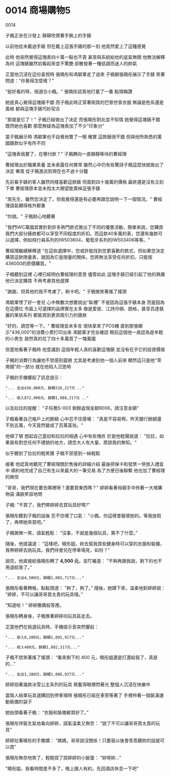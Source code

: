 # 0014 商場購物5

0014

子楓正坐在沙發上
靜靜欣賞著手腕上的手錶

以前他從未戴過手錶
但在戴上這張手錶的那一刻
他竟然愛上了這種感覺

此時
他突然覺得這塊表四十萬一點也不貴
甚至與系統給他的底氣無關
他無法解釋為何
這塊錶雖然初看起來並不驚艷
卻散發著一種低調而迷人的帥氣

正當他沉浸在這份喜悅時
張曉彤和馮毓軍走了過來
子楓朝張曉彤展示了手錶
笑著問道："你覺得怎麼樣？"

"挺好看的呀，很適合小楓。"
張曉彤認真地打量了一番
點頭稱讚

她是真心覺得這塊錶不錯
而子楓此時正穿著剛買的巴黎世家衣服
無論是色系還是風格
都與這塊手錶巧妙契合

"那就是它了！"
子楓已經做出了決定
而張曉彤對此並不知情
她覺得這塊錶不錯
既然她也喜歡
那麼無疑為這塊表加了不少"印象分"

當子楓展示時
馮毓軍也不自覺地瞥了一眼
確實
這款錶很不錯
但與他所熟悉的萬國錶款似乎有所不同

"這塊表我要了，在哪付款？"
子楓轉向一直靜靜等待的曹經理

曹經理出於職業素養
並未表露任何異常
雖然心中仍有些驚訝子楓這麼快就做出了決定
畢竟
從子楓進店到現在也不過十分鐘

先前看手錶的客人雖然同樣喜歡這款錶
但面對四十幾萬的價格
最終還是沒有立刻下單
曹經理原本並未抱太大期望能賣掉這張手錶

"周先生，雖然您決定了，但我覺得還是有必要再跟您說明一下一個情況。"
曹經理語氣顯得格外鄭重

"你說。"
子楓耐心地聽著

"我們IWC萬國其實針對許多熱門款式推出了不同的優惠活動，簡單來說，您購買我們大部分錶款都可以享受不同程度的折扣。而這款40多萬的表，您還有幾款可以選擇，例如飛行員系列的IW503604，葡萄牙系列的IW503406等等。"

曹經理繼續解釋道
"在這些選擇中，您或許能找到您更喜歡的款式，但如果您決定購買這款限量表，就因為它是限量的關係，您將無法享受任何折扣，只能按436000的原價購買。"

子楓聽到這裡
心裡已經明白曹經理的意思
儘管如此
這塊手錶已經引起了他的興趣
他已決定購買
不再考慮其他選擇

"謝謝，但其他的我不考慮了，刷卡吧。"
子楓微笑著搖了搖頭

馮毓軍愣了好一會兒
心中無數次想要說出"臥槽"
不是因為這張手錶本身
而是因為在這價位
市面上可選擇的品牌實在太多
像是愛彼、江詩丹頓、朗格，甚至百達翡麗的某些系列
都能買到更具吸引力的錶款

"好的，請您等一下。"
曹經理並未多言
很快拿來了POS機
直到那張顯示"436,000"的消費小票打印出來
馮毓軍才完全確認
眼前這個他一直認為是年輕的小男生
居然真的花了四十多萬買了一塊萬國

但當他看著子楓時
他意識到
這個年輕人真的喜歡這塊錶
並沒有在乎它的投資價值

子楓的消費行為讓他不禁感到震撼
尤其是考慮到他一個人前來
顯然這只是他"零用錢"的一部分
就在他陷入沉思時

子楓的手機響起了訊息提示：

`"... 支出436,000元，餘額216,217元 .."`

`"... 收入872,000元，餘額1,088,217元 .."`

以及拉拉的提醒：
"子任務S-003 剩餘返現金額9006，請注意金額”

子楓看著自己帳戶上的餘額
心中忍不住感嘆：
"真是不容易啊，昨天銀行餘額還不到五萬，今天竟然變成了百萬富翁。"

他頓了頓
想起自己當初和拉拉的相遇
心中有些愧疚
於是他輕聲說道：
"拉拉，如果我有對您任何不禮貌的地方，請您大人有大量，原諒我的無知。"

似乎聽到了拉拉的輕笑聲
子楓不禁感到一絲輕鬆

接著
他認真地聽完了曹經理關於售後的詳細介紹
最後把保卡和發票一併放入禮盒中
順利地完成了自己有生以來最大的一筆交易
為了方便日後聯繫
他也加了曹經理的微信

"哥哥，我們現在要去哪裡呀？還要買東西嗎？"
婷婷看著母親手中拎著一大堆購物袋
滿臉笑容地問

子楓:
"不買了，我們帶婷婷去買玩具好嗎?"

張曉彤聽到子楓的話後
忍不住嘆了口氣：
”小楓，你這樣會寵壞她的。等我放假了，再帶她來買吧。”

子楓微微一笑，語氣輕鬆：
”沒事，不就是幾個玩具，算不了什麼。”

隨後，他提議道：
”這樣吧，曉彤姐，妳去幫我買些健身時可以穿的衣服和裝備，我帶婷婷去挑玩具。我們待會兒在停車場見，如何？”

說完，他直接給張曉彤轉了 **4,500 元**，並叮囑道：
”不夠再跟我說，剩下的也不用退給我了。”

`"... 支出4,500元，餘額1,083,717元..."`

張曉彤看著轉帳，點點頭道：
”夠了，夠了。”
隨後，她蹲下來，溫柔地對婷婷說：
”婷婷，不可以讓哥哥買太貴的玩具哦。”

“知道啦！”
婷婷撒嬌般答應。

張曉彤轉身後，子楓推著婷婷向玩具區走去。

正當他們在挑選玩具時，手機提示音突然響起：

`"... 收入8,200元，餘額1,091,917元..."`

`"... 收入400元，餘額1,092,317元..."`

子楓不禁笑著搖了搖頭：
“看來剩下的 400 元，曉彤姐還是打還給我了，真是的…”

`"... 支出1,280元，餘額1,086,937元..."`

婷婷抱著幾款冰雪公主系列的玩具
興奮得眼裡閃著光
整個人沉浸在快樂中

當兩人結束玩具選購回到停車場時
張曉彤已經在車旁等著了
手裡拎著一個裝滿運動裝備的袋子

她抬頭看著子楓：
”衣服和裝備都買好了。”

張曉彤佯裝生氣地看向婷婷，語氣溫柔又無奈：
”說了不可以讓哥哥買太貴的玩具”

婷婷拉著曉彤的手撒嬌：
”媽媽，哥哥說沒關係！只要我以後會乖乖聽妳的話就可以買”

張曉彤無奈地笑了，輕輕捏了捏婷婷的小臉蛋：
”妳呀妳…”

"曉彤姐，我看時間差不多了，晚上跟人有約，先回酒店休息一下吧"